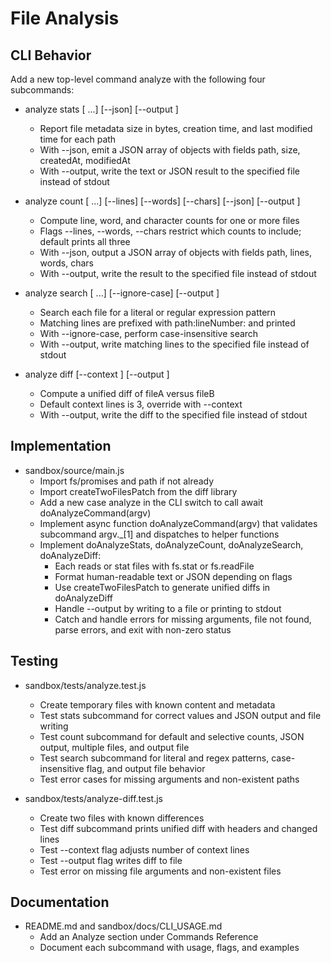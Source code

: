 # File Analysis

## CLI Behavior

Add a new top-level command analyze with the following four subcommands:

- analyze stats <filePath> [<filePath> ...] [--json] [--output <file>]
  - Report file metadata size in bytes, creation time, and last modified time for each path
  - With --json, emit a JSON array of objects with fields path, size, createdAt, modifiedAt
  - With --output, write the text or JSON result to the specified file instead of stdout

- analyze count <filePath> [<filePath> ...] [--lines] [--words] [--chars] [--json] [--output <file>]
  - Compute line, word, and character counts for one or more files
  - Flags --lines, --words, --chars restrict which counts to include; default prints all three
  - With --json, output a JSON array of objects with fields path, lines, words, chars
  - With --output, write the result to the specified file instead of stdout

- analyze search <pattern> <filePath> [<filePath> ...] [--ignore-case] [--output <file>]
  - Search each file for a literal or regular expression pattern
  - Matching lines are prefixed with path:lineNumber: and printed
  - With --ignore-case, perform case-insensitive search
  - With --output, write matching lines to the specified file instead of stdout

- analyze diff <fileA> <fileB> [--context <number>] [--output <file>]
  - Compute a unified diff of fileA versus fileB
  - Default context lines is 3, override with --context
  - With --output, write the diff to the specified file instead of stdout

## Implementation

- sandbox/source/main.js
  - Import fs/promises and path if not already
  - Import createTwoFilesPatch from the diff library
  - Add a new case analyze in the CLI switch to call await doAnalyzeCommand(argv)
  - Implement async function doAnalyzeCommand(argv) that validates subcommand argv._[1] and dispatches to helper functions
  - Implement doAnalyzeStats, doAnalyzeCount, doAnalyzeSearch, doAnalyzeDiff:
    - Each reads or stat files with fs.stat or fs.readFile
    - Format human-readable text or JSON depending on flags
    - Use createTwoFilesPatch to generate unified diffs in doAnalyzeDiff
    - Handle --output by writing to a file or printing to stdout
    - Catch and handle errors for missing arguments, file not found, parse errors, and exit with non-zero status

## Testing

- sandbox/tests/analyze.test.js
  - Create temporary files with known content and metadata
  - Test stats subcommand for correct values and JSON output and file writing
  - Test count subcommand for default and selective counts, JSON output, multiple files, and output file
  - Test search subcommand for literal and regex patterns, case-insensitive flag, and output file behavior
  - Test error cases for missing arguments and non-existent paths

- sandbox/tests/analyze-diff.test.js
  - Create two files with known differences
  - Test diff subcommand prints unified diff with headers and changed lines
  - Test --context flag adjusts number of context lines
  - Test --output flag writes diff to file
  - Test error on missing file arguments and non-existent files

## Documentation

- README.md and sandbox/docs/CLI_USAGE.md
  - Add an Analyze section under Commands Reference
  - Document each subcommand with usage, flags, and examples